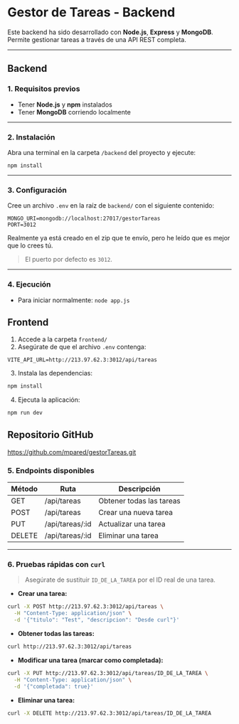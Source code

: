 
# Gestor de Tareas - Backend

Este backend ha sido desarrollado con **Node.js**, **Express** y **MongoDB**. Permite gestionar tareas a través de una API REST completa.

---

## Backend 

### 1. Requisitos previos

- Tener **Node.js** y **npm** instalados
- Tener **MongoDB** corriendo localmente 


---

### 2. Instalación

Abra una terminal en la carpeta `/backend` del proyecto y ejecute:

`npm install`

---

### 3. Configuración

Cree un archivo `.env` en la raíz de `backend/` con el siguiente contenido:

```env
MONGO_URI=mongodb://localhost:27017/gestorTareas
PORT=3012
```

Realmente ya está creado en el zip que te envío, pero he leído que es mejor que lo crees tú.


> El puerto por defecto es `3012`.

---

### 4. Ejecución

- Para iniciar normalmente:
 `` node app.js ``
 




## Frontend

1. Accede a la carpeta `frontend/`  
2. Asegúrate de que el archivo `.env` contenga:
```env
VITE_API_URL=http://213.97.62.3:3012/api/tareas
```
3. Instala las dependencias:
```bash
npm install
```
4. Ejecuta la aplicación:
```bash
npm run dev

```
## Repositorio GitHub
https://github.com/mpared/gestorTareas.git


### 5. Endpoints disponibles

| Método | Ruta                  | Descripción                  |
|--------|-----------------------|------------------------------|
| GET    | /api/tareas           | Obtener todas las tareas     |
| POST   | /api/tareas           | Crear una nueva tarea        |
| PUT    | /api/tareas/:id       | Actualizar una tarea         |
| DELETE | /api/tareas/:id       | Eliminar una tarea           |

---

### 6. Pruebas rápidas con `curl`
> Asegúrate de sustituir `ID_DE_LA_TAREA` por el ID real de una tarea.

- **Crear una tarea:**
```bash
curl -X POST http://213.97.62.3:3012/api/tareas \
  -H "Content-Type: application/json" \
  -d '{"titulo": "Test", "descripcion": "Desde curl"}'
```

- **Obtener todas las tareas:**
```bash
curl http://213.97.62.3:3012/api/tareas
```

- **Modificar una tarea (marcar como completada):**
```bash
curl -X PUT http://213.97.62.3:3012/api/tareas/ID_DE_LA_TAREA \
  -H "Content-Type: application/json" \
  -d '{"completada": true}'
```

- **Eliminar una tarea:**
```bash
curl -X DELETE http://213.97.62.3:3012/api/tareas/ID_DE_LA_TAREA
```


